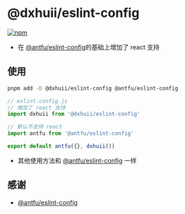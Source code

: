 # @dxhuii/eslint-config

[![npm](https://img.shields.io/npm/v/@dxhuii/eslint-config?color=444&label=)](https://npmjs.com/package/@dxhuii/eslint-config)
- 在 [@antfu/eslint-config](https://github.com/antfu/eslint-config)的基础上增加了 react 支持

## 使用

  ```bash
  pnpm add -D @dxhuii/eslint-config @antfu/eslint-config
  ```

  ```js
  // eslint.config.js
  // 增加了 react 支持
  import dxhuii from '@dxhuii/eslint-config'

  // 默认不支持 react
  import antfu from '@antfu/eslint-config'

  export default antfu({}, dxhuii())
  ```
  - 其他使用方法和 [@antfu/eslint-config](https://github.com/antfu/eslint-config#readme) 一样

## 感谢
- [@antfu/eslint-config](https://github.com/antfu/eslint-config)
